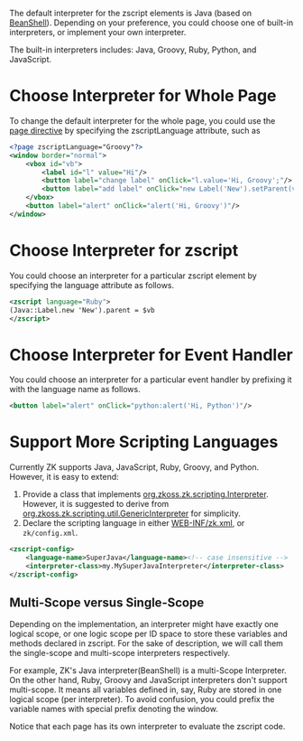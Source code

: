 

The default interpreter for the zscript elements is Java (based on
[BeanShell](http://www.beanshell.org)). Depending on your preference,
you could choose one of built-in interpreters, or implement your own
interpreter.

The built-in interpreters includes: Java, Groovy, Ruby, Python, and
JavaScript.

# Choose Interpreter for Whole Page

To change the default interpreter for the whole page, you could use the
[page directive](ZUML_Reference/ZUML/Processing_Instructions/page)
by specifying the zscriptLanguage attribute, such as

```xml
<?page zscriptLanguage="Groovy"?>
<window border="normal">
    <vbox id="vb">
        <label id="l" value="Hi"/>
        <button label="change label" onClick="l.value='Hi, Groovy';"/>
        <button label="add label" onClick="new Label('New').setParent(vb);"/>
    </vbox>
    <button label="alert" onClick="alert('Hi, Groovy')"/>
</window>
```

# Choose Interpreter for zscript

You could choose an interpreter for a particular zscript element by
specifying the language attribute as follows.

```xml
<zscript language="Ruby">
(Java::Label.new 'New').parent = $vb
</zscript>
```

# Choose Interpreter for Event Handler

You could choose an interpreter for a particular event handler by
prefixing it with the language name as follows.

```xml
<button label="alert" onClick="python:alert('Hi, Python')"/>
```

# Support More Scripting Languages

Currently ZK supports Java, JavaScript, Ruby, Groovy, and Python.
However, it is easy to extend:

1.  Provide a class that implements
    [org.zkoss.zk.scripting.Interpreter](https://www.zkoss.org/javadoc/latest/zk/org/zkoss/zk/scripting/Interpreter.html).
    However, it is suggested to derive from
    [org.zkoss.zk.scripting.util.GenericInterpreter](https://www.zkoss.org/javadoc/latest/zk/org/zkoss/zk/scripting/util/GenericInterpreter.html)
    for simplicity.
2.  Declare the scripting language in either
    [WEB-INF/zk.xml]({{site.baseurl}}/zk_config_ref/the_zscript-config_element),
    or `zk/config.xml`.

```xml
<zscript-config>
    <language-name>SuperJava</language-name><!-- case insensitive -->
    <interpreter-class>my.MySuperJavaInterpreter</interpreter-class>    
</zscript-config>
```

## Multi-Scope versus Single-Scope

Depending on the implementation, an interpreter might have exactly one
logical scope, or one logic scope per ID space to store these variables
and methods declared in zscript. For the sake of description, we will
call them the single-scope and multi-scope interpreters respectively.

For example, ZK's Java interpreter(BeanShell) is a multi-Scope
Interpreter. On the other hand, Ruby, Groovy and JavaScript interpreters
don't support multi-scope. It means all variables defined in, say, Ruby
are stored in one logical scope (per interpreter). To avoid confusion,
you could prefix the variable names with special prefix denoting the
window.

Notice that each page has its own interpreter to evaluate the zscript
code.


